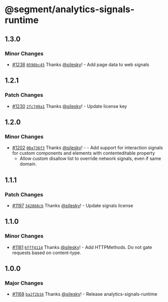 # @segment/analytics-signals-runtime

## 1.3.0

### Minor Changes

- [#1238](https://github.com/segmentio/analytics-next/pull/1238) [`0596bc45`](https://github.com/segmentio/analytics-next/commit/0596bc455b9ecf8ed179f1be5decb0a4b89bb9a5) Thanks [@silesky](https://github.com/silesky)! - Add page data to web signals

## 1.2.1

### Patch Changes

- [#1230](https://github.com/segmentio/analytics-next/pull/1230) [`2fc749a1`](https://github.com/segmentio/analytics-next/commit/2fc749a17b14b2667df76ecce685aefb6656eaae) Thanks [@silesky](https://github.com/silesky)! - Update license key

## 1.2.0

### Minor Changes

- [#1202](https://github.com/segmentio/analytics-next/pull/1202) [`00a736f3`](https://github.com/segmentio/analytics-next/commit/00a736f31326328e91c9cae0b244b9db9b0791fc) Thanks [@silesky](https://github.com/silesky)! - - Add support for interaction signals for custom components and elements with contenteditable property
  - Allow custom disallow list to override network signals, even if same domain.

## 1.1.1

### Patch Changes

- [#1197](https://github.com/segmentio/analytics-next/pull/1197) [`342868cb`](https://github.com/segmentio/analytics-next/commit/342868cb9db7da37d8851dadca4b1b1dc0ecd923) Thanks [@silesky](https://github.com/silesky)! - Update signals license

## 1.1.0

### Minor Changes

- [#1181](https://github.com/segmentio/analytics-next/pull/1181) [`6fff4114`](https://github.com/segmentio/analytics-next/commit/6fff4114fb2cc9267362d8a3812ad96ec85a1dac) Thanks [@silesky](https://github.com/silesky)! - Add HTTPMethods. Do not gate requests based on content-type.

## 1.0.0

### Major Changes

- [#1168](https://github.com/segmentio/analytics-next/pull/1168) [`ba2f2b16`](https://github.com/segmentio/analytics-next/commit/ba2f2b165bf1b997a9ce79d410690d27d50378fd) Thanks [@silesky](https://github.com/silesky)! - Release analytics-signals-runtime
